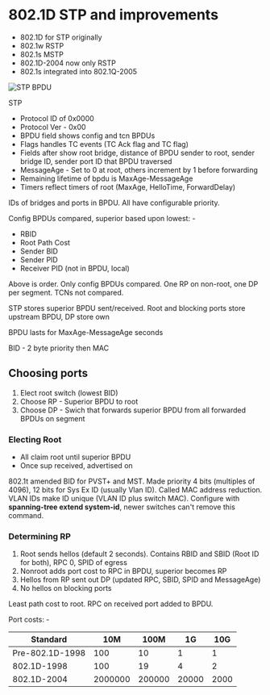 # 802.1D STP and improvements

* 802.1D for STP originally
* 802.1w RSTP
* 802.1s MSTP
* 802.1D-2004 now only RSTP
* 802.1s integrated into 802.1Q-2005

![STP BPDU](https://raw.githubusercontent.com/stuh84/ccie-rs-notes/master/images/stp-bpdu.png)

STP  
* Protocol ID of 0x0000
* Protocol Ver - 0x00
* BPDU field shows config and tcn BPDUs
* Flags handles TC events (TC Ack flag and TC flag)
* Fields after show root bridge, distance of BPDU sender to root, sender bridge ID, sender port ID that BPDU traversed
* MessageAge - Set to 0 at root, others increment by 1 before forwarding
* Remaining lifetime of bpdu is MaxAge-MessageAge
* Timers reflect timers of root (MaxAge, HelloTime, ForwardDelay)

IDs of bridges and ports in BPDU. All have configurable priority.

Config BPDUs compared, superior based upon lowest: -

* RBID
* Root Path Cost
* Sender BID
* Sender PID
* Receiver PID (not in BPDU, local)

Above is order. Only config BPDUs compared. One RP on non-root, one DP per segment. TCNs not compared.

STP stores superior BPDU sent/received. Root and blocking ports store upstream BPDU, DP store own

BPDU lasts for MaxAge-MessageAge seconds

BID - 2 byte priority then MAC

## Choosing ports

1. Elect root switch (lowest BID)
2. Choose RP - Superior BPDU to root
3. Choose DP - Swich that forwards superior BPDU from all forwarded BPDUs on segment

### Electing Root

* All claim root until superior BPDU
* Once sup received, advertised on

802.1t amended BID for PVST+ and MST. Made priority 4 bits (multiples of 4096), 12 bits for Sys Ex ID (usually Vlan ID). Called MAC address reduction. VLAN IDs make ID unique (VLAN ID plus switch MAC). Configure with **spanning-tree extend system-id**, newer switches can't remove this command.

### Determining RP

1. Root sends hellos (default 2 seconds). Contains RBID and SBID (Root ID for both), RPC 0, SPID of egress
2. Nonroot adds port cost to RPC in BPDU, superior becomes RP
3. Hellos from RP sent out DP (updated RPC, SBID, SPID and MessageAge)
4. No hellos on blocking ports

Least path cost to root. RPC on received port added to BPDU.

Port costs: -

Standard | 10M | 100M | 1G | 10G
---------|-----|------|----|----
Pre-802.1D-1998 |100|10|1|1|
802.1D-1998|100|19|4|2|
802.1D-2004|2000000|200000|20000|2000
